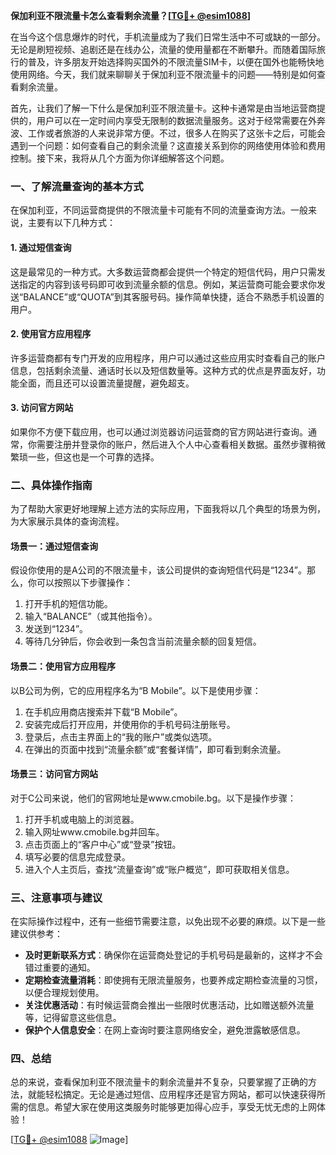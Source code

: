 **保加利亚不限流量卡怎么查看剩余流量？[[TG💪+ @esim1088](https://t.me/s/esim1088)]**

在当今这个信息爆炸的时代，手机流量成为了我们日常生活中不可或缺的一部分。无论是刷短视频、追剧还是在线办公，流量的使用量都在不断攀升。而随着国际旅行的普及，许多朋友开始选择购买国外的不限流量SIM卡，以便在国外也能畅快地使用网络。今天，我们就来聊聊关于保加利亚不限流量卡的问题——特别是如何查看剩余流量。

首先，让我们了解一下什么是保加利亚不限流量卡。这种卡通常是由当地运营商提供的，用户可以在一定时间内享受无限制的数据流量服务。这对于经常需要在外奔波、工作或者旅游的人来说非常方便。不过，很多人在购买了这张卡之后，可能会遇到一个问题：如何查看自己的剩余流量？这直接关系到你的网络使用体验和费用控制。接下来，我将从几个方面为你详细解答这个问题。

### **一、了解流量查询的基本方式**

在保加利亚，不同运营商提供的不限流量卡可能有不同的流量查询方法。一般来说，主要有以下几种方式：

#### **1. 通过短信查询**
这是最常见的一种方式。大多数运营商都会提供一个特定的短信代码，用户只需发送指定的内容到该号码即可收到流量余额的信息。例如，某运营商可能会要求你发送“BALANCE”或“QUOTA”到其客服号码。操作简单快捷，适合不熟悉手机设置的用户。

#### **2. 使用官方应用程序**
许多运营商都有专门开发的应用程序，用户可以通过这些应用实时查看自己的账户信息，包括剩余流量、通话时长以及短信数量等。这种方式的优点是界面友好，功能全面，而且还可以设置流量提醒，避免超支。

#### **3. 访问官方网站**
如果你不方便下载应用，也可以通过浏览器访问运营商的官方网站进行查询。通常，你需要注册并登录你的账户，然后进入个人中心查看相关数据。虽然步骤稍微繁琐一些，但这也是一个可靠的选择。

### **二、具体操作指南**

为了帮助大家更好地理解上述方法的实际应用，下面我将以几个典型的场景为例，为大家展示具体的查询流程。

#### **场景一：通过短信查询**
假设你使用的是A公司的不限流量卡，该公司提供的查询短信代码是“1234”。那么，你可以按照以下步骤操作：
1. 打开手机的短信功能。
2. 输入“BALANCE”（或其他指令）。
3. 发送到“1234”。
4. 等待几分钟后，你会收到一条包含当前流量余额的回复短信。

#### **场景二：使用官方应用程序**
以B公司为例，它的应用程序名为“B Mobile”。以下是使用步骤：
1. 在手机应用商店搜索并下载“B Mobile”。
2. 安装完成后打开应用，并使用你的手机号码注册账号。
3. 登录后，点击主界面上的“我的账户”或类似选项。
4. 在弹出的页面中找到“流量余额”或“套餐详情”，即可看到剩余流量。

#### **场景三：访问官方网站**
对于C公司来说，他们的官网地址是www.cmobile.bg。以下是操作步骤：
1. 打开手机或电脑上的浏览器。
2. 输入网址www.cmobile.bg并回车。
3. 点击页面上的“客户中心”或“登录”按钮。
4. 填写必要的信息完成登录。
5. 进入个人主页后，查找“流量查询”或“账户概览”，即可获取相关信息。

### **三、注意事项与建议**

在实际操作过程中，还有一些细节需要注意，以免出现不必要的麻烦。以下是一些建议供参考：

- **及时更新联系方式**：确保你在运营商处登记的手机号码是最新的，这样才不会错过重要的通知。
- **定期检查流量消耗**：即使拥有无限流量服务，也要养成定期检查流量的习惯，以便合理规划使用。
- **关注优惠活动**：有时候运营商会推出一些限时优惠活动，比如赠送额外流量等，记得留意这些信息。
- **保护个人信息安全**：在网上查询时要注意网络安全，避免泄露敏感信息。

### **四、总结**

总的来说，查看保加利亚不限流量卡的剩余流量并不复杂，只要掌握了正确的方法，就能轻松搞定。无论是通过短信、应用程序还是官方网站，都可以快速获得所需的信息。希望大家在使用这类服务时能够更加得心应手，享受无忧无虑的上网体验！

[[TG💪+ @esim1088](https://t.me/s/esim1088) ![Image](https://i.postimg.cc/4NQfJmqS/Snipaste-2025-05-13-00-14-12.png)]